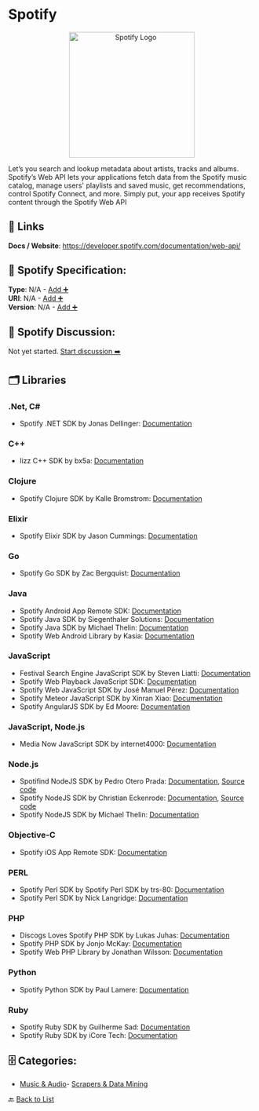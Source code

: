 # Spotify
<p align="center">
    <img width="256" src="https://raw.githubusercontent.com/apis-list/apis-list/main/apis/spotify/logo_256x256.png" alt="Spotify Logo"/>
</p>
Let’s you search and lookup metadata about artists, tracks and albums.  Spotify’s Web API lets your applications fetch data from the Spotify music catalog, manage users' playlists and saved music, get recommendations, control Spotify Connect, and more. Simply put, your app receives Spotify content through the Spotify Web API

##  🔗 Links
**Docs / Website**: https://developer.spotify.com/documentation/web-api/

## 🧬 Spotify Specification:
**Type**: N/A - [Add ➕](https://github.com/apis-list/apis-list/edit/main/apis.yaml#18142)  
**URI**: N/A - [Add ➕](https://github.com/apis-list/apis-list/edit/main/apis.yaml#18142)  
**Version**: N/A - [Add ➕](https://github.com/apis-list/apis-list/edit/main/apis.yaml#18142)

## 💬 Spotify Discussion:
Not yet started. [Start discussion ➡️](https://github.com/apis-list/apis-list/discussions/new)

## 🗂️ Libraries
### .Net, C#
- Spotify .NET SDK by Jonas Dellinger: [Documentation](https://github.com/JohnnyCrazy/SpotifyAPI-NET)
### C++
- lizz C++ SDK by bx5a: [Documentation](https://github.com/bx5a/lizz)
### Clojure
- Spotify Clojure SDK by Kalle Bromstrom: [Documentation](https://github.com/blmstrm/clj-spotify)
### Elixir
- Spotify Elixir SDK by Jason Cummings: [Documentation](https://github.com/jsncmgs1/spotify_ex)
### Go
- Spotify Go SDK by Zac Bergquist: [Documentation](https://github.com/zmb3/spotify)
### Java
- Spotify Android App Remote SDK: [Documentation](https://beta.developer.spotify.com/documentation/android-app-remote/)
- Spotify Java SDK by Siegenthaler Solutions: [Documentation](https://github.com/SiegenthalerSolutions/spotify-web-api-android)
- Spotify Java SDK by Michael Thelin: [Documentation](https://github.com/thelinmichael/spotify-web-api-java)
- Spotify Web Android Library by Kasia: [Documentation](https://github.com/kaaes/spotify-web-api-android)
### JavaScript
- Festival Search Engine JavaScript SDK by Steven Liatti: [Documentation](https://github.com/steenput/FestivalSearchEngine)
- Spotify Web Playback JavaScript SDK: [Documentation](https://beta.developer.spotify.com/documentation/web-playback-sdk/)
- Spotify Web JavaScript SDK by José Manuel Pérez: [Documentation](https://github.com/JMPerez/spotify-web-api-js)
- Spotify Meteor JavaScript SDK by Xinran Xiao: [Documentation](https://github.com/xinranxiao/meteor-spotify-web-api/)
- Spotify AngularJS SDK by Ed Moore: [Documentation](https://github.com/eddiemoore/angular-spotify)
### JavaScript, Node.js
- Media Now JavaScript SDK by internet4000: [Documentation](https://github.com/internet4000/media-now)
### Node.js
- Spotifind NodeJS SDK by Pedro Otero Prada: [Documentation](https://github.com/pedro-otero/spotifind), [Source code](https://www.npmjs.com/package/spotifind)
- Spotify NodeJS SDK by Christian Eckenrode: [Documentation](https://github.com/ceckenrode/node-spotify-api/blob/master/README.md), [Source code](https://github.com/ceckenrode/node-spotify-api)
- Spotify NodeJS SDK by Michael Thelin: [Documentation](https://github.com/thelinmichael/spotify-web-api-node)
### Objective-C
- Spotify iOS App Remote SDK: [Documentation](https://beta.developer.spotify.com/documentation/ios-app-remote/)
### PERL
- Spotify Perl SDK by Spotify Perl SDK by trs-80: [Documentation](https://github.com/trs-80/WWW-Spotify)
- Spotify Perl SDK by Nick Langridge: [Documentation](https://github.com/nicklangridge/WebService-Spotify)
### PHP
- Discogs Loves Spotify PHP SDK by Lukas Juhas: [Documentation](https://github.com/lukasjuhas/discogs-loves-spotify)
- Spotify PHP SDK by Jonjo McKay: [Documentation](https://github.com/jonjomckay/spotify-web-api)
- Spotify Web PHP Library by Jonathan Wilsson: [Documentation](https://github.com/jwilsson/spotify-web-api-php)
### Python
- Spotify Python SDK by Paul Lamere: [Documentation](https://github.com/plamere/spotipy)
### Ruby
- Spotify Ruby SDK by Guilherme Sad: [Documentation](https://github.com/guilhermesad/rspotify)
- Spotify Ruby SDK by iCore Tech: [Documentation](https://github.com/icoretech/spotify-client)


## 🗄️ Categories:
- [Music & Audio](https://github.com/apis-list/apis-list#music--audio-)- [Scrapers & Data Mining](https://github.com/apis-list/apis-list#scrapers--data-mining-)

🔙  [Back to List](https://github.com/apis-list/apis-list)
